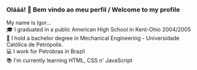 ### Olááá! 👋 Bem vindo ao meu perfil / Welcome to my profile
My name is Igor...<br>
🎓 I graduated in a public American High School in Kent-Ohio 2004/2005<br>
🔩 I hold a bachelor degree in Mechanical Engineering - Universidade Católica de Petrópolis. <br>
💻 I work for Petrobras in Brazil <br>
📚 I'm currently learning HTML, CSS n' JavaScript




<!--
**igorcguimaraes/igorcguimaraes** is a ✨ _special_ ✨ repository because its `README.md` (this file) appears on your GitHub profile.
[![Linkedin Badge](https://www.linkedin.com/in/igorcguimaraes/)
Here are some ideas to get you started:

- 🔭 I’m currently working on ...
- 🌱 I’m currently learning ...
- 👯 I’m looking to collaborate on ...
- 🤔 I’m looking for help with ...
- 💬 Ask me about ...
- 📫 How to reach me: ...
- 😄 Pronouns: ...
- ⚡ Fun fact: ...
-->
